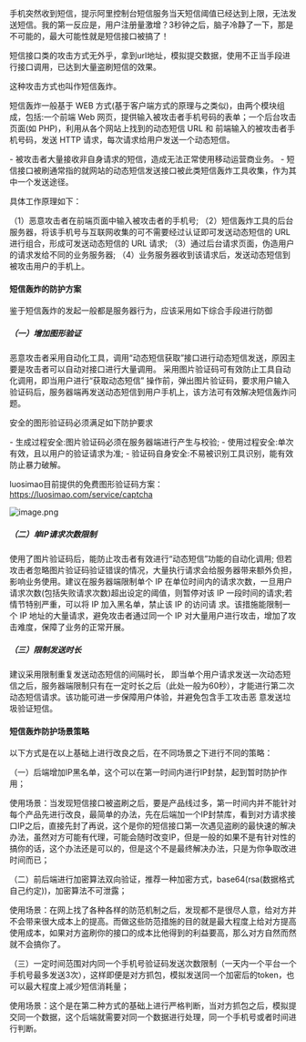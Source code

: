 手机突然收到短信，提示阿里控制台短信服务当天短信阈值已经达到上限，无法发送短信。我的第一反应是，用户注册量激增？3秒钟之后，脑子冷静了一下，那是不可能的，最大可能性就是短信接口被搞了！

短信接口类的攻击方式无外乎，拿到url地址，模拟提交数据，使用不正当手段进行接口调用，已达到大量盗刷短信的效果。

这种攻击方式也叫作短信轰炸。

短信轰炸一般基于 WEB 方式(基于客户端方式的原理与之类似)，由两个模块组成，包括:一个前端 Web 网页，提供输入被攻击者手机号码的表单；一个后台攻击页面(如 PHP)，利用从各个网站上找到的动态短信 URL 和 前端输入的被攻击者手机号码，发送 HTTP 请求，每次请求给用户发送一个动态短信。

\- 被攻击者大量接收非自身请求的短信，造成无法正常使用移动运营商业务。
\- 短信接口被刷通常指的就网站的动态短信发送接口被此类短信轰炸工具收集，作为其中一个发送途径。

具体工作原理如下：

（1）恶意攻击者在前端页面中输入被攻击者的手机号;
（2）短信轰炸工具的后台服务器，将该手机号与互联网收集的可不需要经过认证即可发送动态短信的 URL 进行组合，形成可发送动态短信的 URL 请求;
（3）通过后台请求页面，伪造用户的请求发给不同的业务服务器;
（4）业务服务器收到该请求后，发送动态短信到被攻击用户的手机上。

#### 短信轰炸的防护方案

鉴于短信轰炸的发起一般都是服务器行为，应该采用如下综合手段进行防御

##### （一）增加图形验证

恶意攻击者采用自动化工具，调用“动态短信获取”接口进行动态短信发送，原因主要是攻击者可以自动对接口进行大量调用。
采用图片验证码可有效防止工具自动化调用，即当用户进行“获取动态短信” 操作前，弹出图片验证码，要求用户输入验证码后，服务器端再发送动态短信到用户手机上，该方法可有效解决短信轰炸问题。

安全的图形验证码必须满足如下防护要求

\- 生成过程安全:图片验证码必须在服务器端进行产生与校验;
\- 使用过程安全:单次有效，且以用户的验证请求为准;
\- 验证码自身安全:不易被识别工具识别，能有效防止暴力破解。

luosimao目前提供的免费图形验证码方案：https://luosimao.com/service/captcha

![image.png](https://upload-images.jianshu.io/upload_images/6943526-44117d8cffd969f1.png?imageMogr2/auto-orient/strip%7CimageView2/2/w/1240)


##### （二）单IP请求次数限制

使用了图片验证码后，能防止攻击者有效进行“动态短信”功能的自动化调用;
但若攻击者忽略图片验证码验证错误的情况，大量执行请求会给服务器带来额外负担，影响业务使用。建议在服务器端限制单个 IP 在单位时间内的请求次数，一旦用户请求次数(包括失败请求次数)超出设定的阈值，则暂停对该 IP 一段时间的请求;若情节特别严重，可以将 IP 加入黑名单，禁止该 IP 的访问请 求。该措施能限制一个 IP 地址的大量请求，避免攻击者通过同一个 IP 对大量用户进行攻击，增加了攻击难度，保障了业务的正常开展。

##### （三）限制发送时长

建议采用限制重复发送动态短信的间隔时长， 即当单个用户请求发送一次动态短信之后，服务器端限制只有在一定时长之后（此处一般为60秒），才能进行第二次动态短信请求。该功能可进一步保障用户体验，并避免包含手工攻击恶 意发送垃圾验证短信。

#### 短信轰炸防护场景策略

以下方式是在以上基础上进行改良之后，在不同场景之下进行不同的策略：

（一）后端增加IP黑名单，这个可以在第一时间内进行IP封禁，起到暂时防护作用；

使用场景：当发现短信接口被盗刷之后，要是产品线过多，第一时间内并不能针对每个产品先进行改良，最简单的办法，先在后端加一个IP封禁库，看到对方请求接口IP之后，直接先封了再说，这个是你的短信接口第一次遇见盗刷的最快速的解决办法，虽然对方可能有代理，可能会随时改变IP，但是一般的如果不是有针对性的搞你的话，这个办法还是可以的，但是这个不是最终解决办法，只是为你争取改进时间而已；

（二）前后端进行加密算法双向验证，推荐一种加密方式，base64(rsa(数据格式自己约定))，加密算法不可泄露；

使用场景：在网上找了各种各样的防范机制之后，发现都不是很尽人意，给对方并不会带来很大成本上的提高。而做这些防范措施的目的就是最大程度上给对方提高使用成本，如果对方盗刷你的接口的成本比他得到的利益要高，那么对方自然而然就不会搞你了。

（三）一定时间范围对内同一个手机号验证码发送次数限制（一天内一个平台一个手机号最多发送3次），这样即便是对方抓包，模拟发送同一个加密后的token，也可以最大程度上减少短信消耗量；

使用场景：这个是在第二种方式的基础上进行严格判断，当对方抓包之后，模拟提交同一个数据，这个后端就需要对同一个数据进行处理，同一个手机号或者时间进行判断。
